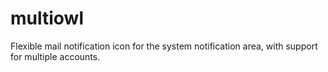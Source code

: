 multiowl
========

Flexible mail notification icon for the system notification area, with support for multiple accounts.

